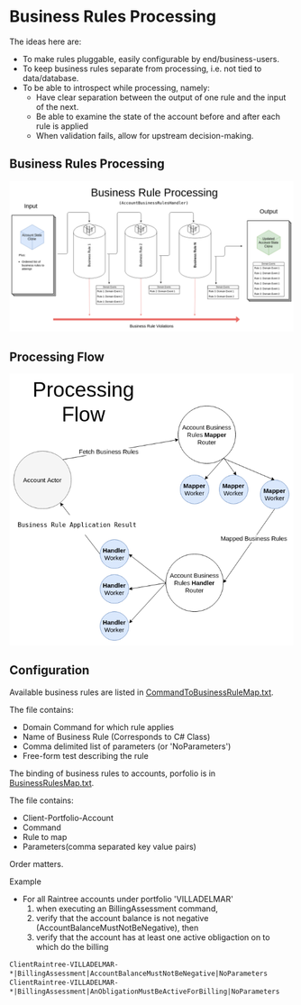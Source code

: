 # Business Rules Processing
The ideas here are:
  - To make rules pluggable, easily configurable by end/business-users.
  - To keep business rules separate from processing, i.e. not tied to data/database.
  - To be able to introspect while processing, namely:
     - Have clear separation between the output of one rule and the input of the next.
     - Be able to examine the state of the account before and after each rule is applied
     - When validation fails, allow for upstream decision-making.
     
## Business Rules Processing
![alt text](Business%20Rules.png "Business Rules Application Process")


##  Processing Flow
![alt text](Billing%20Process.png "Business Rules Processing Flow")

## Configuration
Available business rules are listed in [CommandToBusinessRuleMap.txt](CommandToBusinessRuleMap.txt).

The file contains:
- Domain Command for which rule applies
- Name of Business Rule (Corresponds to C# Class)
- Comma delimited list of parameters (or 'NoParameters')
- Free-form test describing the rule


The binding of business rules to accounts, porfolio is in [BusinessRulesMap.txt](BusinessRulesMap.txt).

The file contains:

- Client-Portfolio-Account
- Command
- Rule to map
- Parameters(comma separated key value pairs)

Order matters.

Example 
- For all Raintree accounts under portfolio 'VILLADELMAR'
  1. when executing an BillingAssessment command, 
  1. verify that the account balance is not negative (AccountBalanceMustNotBeNegative), then
  1. verify that the account has at least one active obligaction on to which do the billing

```text
ClientRaintree-VILLADELMAR-*|BillingAssessment|AccountBalanceMustNotBeNegative|NoParameters
ClientRaintree-VILLADELMAR-*|BillingAssessment|AnObligationMustBeActiveForBilling|NoParameters
```
